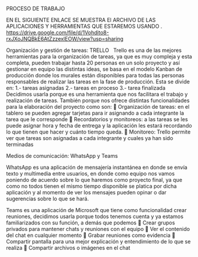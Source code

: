 PROCESO DE TRABAJO

EN EL SIGUIENTE ENLACE  SE MUESTRA El ARCHIVO DE LAS APLICACIONES Y HERRAMIENTAS QUE ESTAREMOS USANDO . 
https://drive.google.com/file/d/1Vohdito8-rxJXoJNQBkE6AtZzzexlEOW/view?usp=sharing

Organización y gestión de tareas:
TRELLO  
Trello es una de las mejores herramientas para la organización de tareas, ya que es
muy compleja y esta completa, pueden trabajar hasta 20 personas en un solo
proyecto y así gestionar en equipo las distintas ideas, se basa en el modelo Kanban
de producción donde los murales están disponibles para todas las personas
responsables de realizar las tareas en la fase de producción. Esta se divide en:
1.- tareas asignadas 
2.- tareas en proceso 
3.- tarea finalizada
Decidimos usarla porque es una herramienta que nos facilitara el trabajo y
realización de tareas. También porque nos ofrece distintas funcionalidades para la
elaboración del proyecto como son:
 Organización de tareas: en el tablero se pueden agregar tarjetas para ir
asignando a cada integrante la tarea que le corresponde
 Recordatorios y monitoreos: a las tareas se les puede asignar hora y fecha de
entrega y la aplicación les estará recordando lo que tienen que hacer y cuánto
tiempo queda.
 Monitoreo: Trello permite ver que tareas son asignadas a cada integrante y
cuales ya han sido terminadas

Medios de comunicación: WhatsApp y Teams

WhatsApp es una aplicación de mensajería instantánea en donde se envía texto y
multimedia entre usuarios, en donde como equipo nos vamos poniendo de acuerdo
sobre lo que haremos como proyecto final, ya que como no todos tienen el mismo
tiempo disponible se platica por dicha aplicación y al momento de ver los mensajes
pueden opinar o dar sugerencias sobre lo que se hará.

Teams es una aplicación de Microsoft que tiene como funcionalidad crear reuniones,
decidimos usarla porque todos tenemos cuenta y ya estamos familiarizados con su
función, a demás que podemos
 Crear grupos privados para mantener chats y reuniones con el equipo
 Ver el contenido del chat en cualquier momento
 Grabar reuniones como evidencia
 Compartir pantalla para una mejor explicación y entendimiento de lo que se
realiza
 Compartir archivos o imágenes en el chat
